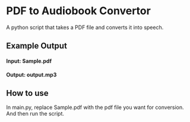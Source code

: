 
# PDF to Audiobook Convertor 

A python script that takes a PDF file and converts it into speech.

## Example Output

#### Input: Sample.pdf
#### Output: output.mp3

## How to use
In main.py, replace Sample.pdf with the pdf file you want for conversion. And then run the script. 
